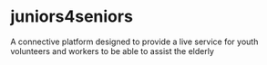 # juniors4seniors
A connective platform designed to provide a live service for youth volunteers and workers to be able to assist the elderly
